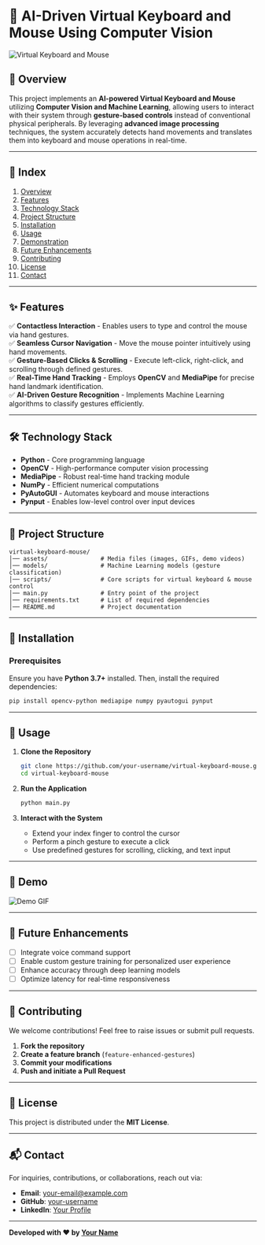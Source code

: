# 🚀 AI-Driven Virtual Keyboard and Mouse Using Computer Vision

![Virtual Keyboard and Mouse](https://your-image-url.com)

## 📌 Overview

This project implements an **AI-powered Virtual Keyboard and Mouse** utilizing **Computer Vision and Machine Learning**, allowing users to interact with their system through **gesture-based controls** instead of conventional physical peripherals. By leveraging **advanced image processing** techniques, the system accurately detects hand movements and translates them into keyboard and mouse operations in real-time.

---

## 📖 Index
1. [Overview](#-overview)
2. [Features](#-features)
3. [Technology Stack](#-technology-stack)
4. [Project Structure](#-project-structure)
5. [Installation](#-installation)
6. [Usage](#-usage)
7. [Demonstration](#-demo)
8. [Future Enhancements](#-future-enhancements)
9. [Contributing](#-contributing)
10. [License](#-license)
11. [Contact](#-contact)

---

## ✨ Features

✅ **Contactless Interaction** - Enables users to type and control the mouse via hand gestures.  
✅ **Seamless Cursor Navigation** - Move the mouse pointer intuitively using hand movements.  
✅ **Gesture-Based Clicks & Scrolling** - Execute left-click, right-click, and scrolling through defined gestures.  
✅ **Real-Time Hand Tracking** - Employs **OpenCV** and **MediaPipe** for precise hand landmark identification.  
✅ **AI-Driven Gesture Recognition** - Implements Machine Learning algorithms to classify gestures efficiently.  

---

## 🛠️ Technology Stack

- **Python** - Core programming language
- **OpenCV** - High-performance computer vision processing
- **MediaPipe** - Robust real-time hand tracking module
- **NumPy** - Efficient numerical computations
- **PyAutoGUI** - Automates keyboard and mouse interactions
- **Pynput** - Enables low-level control over input devices

---

## 📂 Project Structure

```
virtual-keyboard-mouse/
│── assets/               # Media files (images, GIFs, demo videos)
│── models/               # Machine Learning models (gesture classification)
│── scripts/              # Core scripts for virtual keyboard & mouse control
│── main.py               # Entry point of the project
│── requirements.txt      # List of required dependencies
│── README.md             # Project documentation
```

---

## 🔧 Installation

### Prerequisites
Ensure you have **Python 3.7+** installed. Then, install the required dependencies:

```bash
pip install opencv-python mediapipe numpy pyautogui pynput
```

---

## 🚀 Usage

1. **Clone the Repository**
   ```bash
   git clone https://github.com/your-username/virtual-keyboard-mouse.git
   cd virtual-keyboard-mouse
   ```

2. **Run the Application**
   ```bash
   python main.py
   ```

3. **Interact with the System**
   - Extend your index finger to control the cursor
   - Perform a pinch gesture to execute a click
   - Use predefined gestures for scrolling, clicking, and text input

---

## 📸 Demo

![Demo GIF](https://your-demo-url.com)

---

## 🚀 Future Enhancements

- [ ] Integrate voice command support
- [ ] Enable custom gesture training for personalized user experience
- [ ] Enhance accuracy through deep learning models
- [ ] Optimize latency for real-time responsiveness

---

## 🤝 Contributing

We welcome contributions! Feel free to raise issues or submit pull requests.

1. **Fork the repository**
2. **Create a feature branch** (`feature-enhanced-gestures`)
3. **Commit your modifications**
4. **Push and initiate a Pull Request**

---

## 📜 License

This project is distributed under the **MIT License**.

---

## 📬 Contact

For inquiries, contributions, or collaborations, reach out via:
- **Email**: your-email@example.com
- **GitHub**: [your-username](https://github.com/your-username)
- **LinkedIn**: [Your Profile](https://linkedin.com/in/your-profile)

---

**Developed with ❤️ by [Your Name](https://github.com/your-username)**

